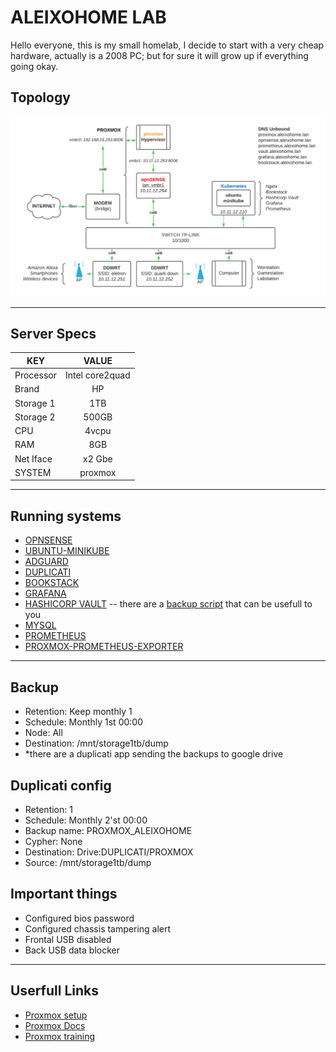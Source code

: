 # ALEIXOHOME LAB

Hello everyone, this is my small homelab, I decide to start with a very cheap hardware, actually is a 2008 PC; but for sure it will grow up if everything going okay.

## Topology

[![topology](static/images/homelab.png)]()

<hr>

## Server Specs
| KEY | VALUE |
|--------|:-----------:|
| Processor | Intel core2quad |
| Brand | HP |
| Storage 1 | 1TB |
| Storage 2 | 500GB |
| CPU | 4vcpu |
| RAM | 8GB |
| Net Iface | x2 Gbe |
| SYSTEM | proxmox |

<hr>

## Running systems
- [OPNSENSE](virtual%20machines/opnsense/readme.md)
- [UBUNTU-MINIKUBE](virtual%20machines/ubuntu-minikube/readme.md)
- [ADGUARD](virtual%20machines/ubuntu-minikube/Adguard/readme.md)
- [DUPLICATI](virtual%20machines/ubuntu-minikube/duplicati/readme.md)
- [BOOKSTACK](virtual%20machines/ubuntu-minikube/Kubernetes/bookstack/readme.md)
- [GRAFANA](virtual%20machines/ubuntu-minikube/Kubernetes/grafana/readme.md)
- [HASHICORP VAULT](virtual%20machines/ubuntu-minikube/Kubernetes/hasicorp%20vault/readme.md) -- there are a [backup script](virtual%20machines/ubuntu-minikube/Kubernetes/hasicorp%20vault/vault-backup.py) that can be usefull to you
- [MYSQL](virtual%20machines/ubuntu-minikube/Kubernetes/mysql/readme.md)
- [PROMETHEUS](virtual%20machines/ubuntu-minikube/Kubernetes/prometheus/readme.md)
- [PROXMOX-PROMETHEUS-EXPORTER](virtual%20machines/ubuntu-minikube/Kubernetes/prometheus-pve-exporter/readme.md)


<hr>

## Backup
- Retention: Keep monthly 1
- Schedule: Monthly 1st 00:00
- Node: All
- Destination: /mnt/storage1tb/dump
- *there are a duplicati app sending the backups to google drive

## Duplicati config
- Retention: 1
- Schedule: Monthly 2'st 00:00
- Backup name: PROXMOX_ALEIXOHOME
- Cypher: None
- Destination: Drive:DUPLICATI/PROXMOX
- Source: /mnt/storage1tb/dump

## Important things
- Configured bios password
- Configured chassis tampering alert
- Frontal USB disabled
- Back USB data blocker

<hr>

## Userfull Links
- [Proxmox setup](https://www.proxmox.com/en/proxmox-ve/get-started)
- [Proxmox Docs](https://www.proxmox.com/en/downloads/category/documentation-pve)
- [Proxmox training](https://www.proxmox.com/en/training)